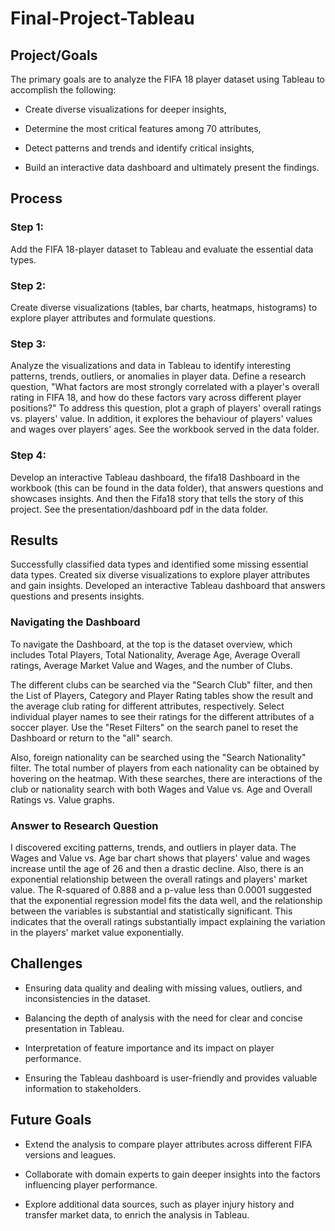 # Final-Project-Tableau
## Project/Goals
The primary goals are to analyze the FIFA 18 player dataset using Tableau to accomplish the following:
* Create diverse visualizations for deeper insights,

* Determine the most critical features among 70 attributes,  

* Detect patterns and trends and identify critical insights,

* Build an interactive data dashboard and ultimately present the findings.

## Process
### Step 1: 
Add the FIFA 18-player dataset to Tableau and evaluate the essential data types.

### Step 2:
Create diverse visualizations (tables, bar charts, heatmaps, histograms) to explore player attributes and formulate questions.

### Step 3: 
Analyze the visualizations and data in Tableau to identify interesting patterns, trends, outliers, or anomalies in player data. Define a research question, "What factors are most strongly correlated with a player's overall rating in FIFA 18, and how do these factors vary across different player positions?" To address this question, plot a graph of players' overall ratings vs. players' value. In addition, it explores the behaviour of players' values and wages over players' ages. See the workbook served in the data folder.

### Step 4:
Develop an interactive Tableau dashboard, the fifa18 Dashboard in the workbook (this can be found in the data folder), that answers questions and showcases insights. And then the Fifa18 story that tells the story of this project. See the presentation/dashboard pdf in the data folder.

## Results
Successfully classified data types and identified some missing essential data types. Created six diverse visualizations to explore player attributes and gain insights. Developed an interactive Tableau dashboard that answers questions and presents insights.

### Navigating the Dashboard
To navigate the Dashboard, at the top is the dataset overview, which includes Total Players, Total Nationality, Average Age, Average Overall ratings, Average Market Value and Wages, and the number of Clubs. 

The different clubs can be searched via the "Search Club" filter, and then the List of Players, Category and Player Rating tables show the result and the average club rating for different attributes, respectively. 
Select individual player names to see their ratings for the different attributes of a soccer player.
Use the "Reset Filters" on the search panel to reset the Dashboard or return to the "all" search.

Also, foreign nationality can be searched using the "Search Nationality" filter. The total number of players from each nationality can be obtained by hovering on the heatmap. With these searches, there are interactions of the club or nationality search with both Wages and Value vs. Age and Overall Ratings vs. Value graphs. 

### Answer to Research Question
I discovered exciting patterns, trends, and outliers in player data. The Wages and Value vs. Age bar chart shows that players' value and wages increase until the age of 26 and then a drastic decline. Also, there is an exponential relationship between the overall ratings and players' market value. The R-squared of 0.888 and a p-value less than 0.0001 suggested that the exponential regression model fits the data well, and the relationship between the variables is substantial and statistically significant. This indicates that the overall ratings substantially impact explaining the variation in the players' market value exponentially.

 ## Challenges 
* Ensuring data quality and dealing with missing values, outliers, and inconsistencies in the dataset.

* Balancing the depth of analysis with the need for clear and concise presentation in Tableau.

* Interpretation of feature importance and its impact on player performance.

* Ensuring the Tableau dashboard is user-friendly and provides valuable information to stakeholders.


## Future Goals
* Extend the analysis to compare player attributes across different FIFA versions and leagues.

* Collaborate with domain experts to gain deeper insights into the factors influencing player performance.

* Explore additional data sources, such as player injury history and transfer market data, to enrich the analysis in Tableau.


